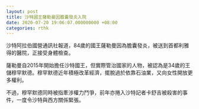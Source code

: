 ```yaml
---
layout: post
title: 沙特國王薩勒曼因膽囊發炎入院
date: 2020-07-20 19:06:07.000000000 +08:00
categories: rthk
---
```


沙特阿拉伯國營通訊社報道，84歲的國王薩勒曼因為膽囊發炎，被送到首都利雅得的醫院，正接受身體檢查。

薩勒曼自2015年開始擔任沙特國王，但實際管治國家的人物，被認為是34歲的王儲穆罕默德。穆罕默德近年積極改革經濟，擺脫過於依靠石油業，又向女性開放更多權利。

不過，穆罕默德同時被指牽涉權力鬥爭，前年亦捲入沙特記者卡舒吉被殺害的事件，一度令沙特與西方關係緊張。
